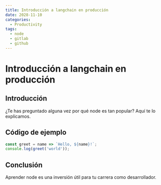 ```yaml
---
title: Introducción a langchain en producción
date: 2028-11-10
categories:
  - Productivity
tags:
  - node
  - gitlab
  - github
---
```


# Introducción a langchain en producción

## Introducción

¿Te has preguntado alguna vez por qué node es tan popular? Aquí te lo explicamos.

## Código de ejemplo

```javascript
const greet = name => `Hello, ${name}!`;
console.log(greet('world'));
```

## Conclusión

Aprender node es una inversión útil para tu carrera como desarrollador.